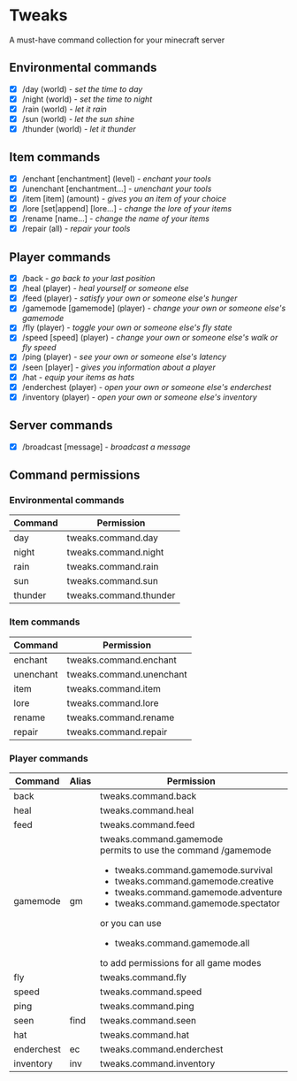 # Tweaks
A must-have command collection for your minecraft server

## Environmental commands

- [x] /day (world) - *set the time to day*
- [x] /night (world) - *set the time to night*
- [x] /rain (world) - *let it rain*
- [x] /sun (world) - *let the sun shine*
- [x] /thunder (world) - *let it thunder*

## Item commands

- [x] /enchant [enchantment] (level) - *enchant your tools*
- [x] /unenchant [enchantment...] - *unenchant your tools*
- [x] /item [item] (amount) - *gives you an item of your choice*
- [x] /lore [set|append] [lore...] - *change the lore of your items*
- [x] /rename [name...] - *change the name of your items*
- [x] /repair (all) - *repair your tools*

## Player commands

- [x] /back - *go back to your last position*
- [x] /heal (player) - *heal yourself or someone else*
- [x] /feed (player) - *satisfy your own or someone else's hunger*
- [x] /gamemode [gamemode] (player) - *change your own or someone else's gamemode*
- [x] /fly (player) - *toggle your own or someone else's fly state*
- [x] /speed [speed] (player) - *change your own or someone else's walk or fly speed*
- [x] /ping (player) - *see your own or someone else's latency*
- [x] /seen [player] - *gives you information about a player*
- [x] /hat - *equip your items as hats*
- [x] /enderchest (player) - *open your own or someone else's enderchest*
- [x] /inventory (player) - *open your own or someone else's inventory*
## Server commands

- [x] /broadcast [message] - *broadcast a message*

## Command permissions
### Environmental commands

| Command | Permission             |
|---------|------------------------|
| day     | tweaks.command.day     |
| night   | tweaks.command.night   |
| rain    | tweaks.command.rain    |
| sun     | tweaks.command.sun     |
| thunder | tweaks.command.thunder |

### Item commands

| Command   | Permission               |
|-----------|--------------------------|
| enchant   | tweaks.command.enchant   |
| unenchant | tweaks.command.unenchant |
| item      | tweaks.command.item      |
| lore      | tweaks.command.lore      |
| rename    | tweaks.command.rename    |
| repair    | tweaks.command.repair    |

### Player commands

| Command    | Alias | Permission                                                                                                                                                                                                                                                                                                                    | Argument | Permission |
|------------|-------|-------------------------------------------------------------------------------------------------------------------------------------------------------------------------------------------------------------------------------------------------------------------------------------------------------------------------------|----------|------------|
| back       |       | tweaks.command.back                                                                                                                                                                                                                                                                                                           |          |            |
| heal       |       | tweaks.command.heal                                                                                                                                                                                                                                                                                                           | player   | *.others   |
| feed       |       | tweaks.command.feed                                                                                                                                                                                                                                                                                                           | player   | *.others   |
| gamemode   | gm    | tweaks.command.gamemode<br/>permits to use the command /gamemode<ul><li>tweaks.command.gamemode.survival<li>tweaks.command.gamemode.creative</li><li>tweaks.command.gamemode.adventure<li>tweaks.command.gamemode.spectator</ul> or you can use <ul><li>tweaks.command.gamemode.all</ul>to add permissions for all game modes | player   | *.others   |
| fly        |       | tweaks.command.fly                                                                                                                                                                                                                                                                                                            | player   | *.others   |
| speed      |       | tweaks.command.speed                                                                                                                                                                                                                                                                                                          | player   | *.others   |
| ping       |       | tweaks.command.ping                                                                                                                                                                                                                                                                                                           | player   | *.others   |
| seen       | find  | tweaks.command.seen                                                                                                                                                                                                                                                                                                           |          |            |
| hat        |       | tweaks.command.hat                                                                                                                                                                                                                                                                                                            |          |            |
| enderchest | ec    | tweaks.command.enderchest                                                                                                                                                                                                                                                                                                     | player   | *.others   |
| inventory  | inv   | tweaks.command.inventory                                                                                                                                                                                                                                                                                                      |          |            |
